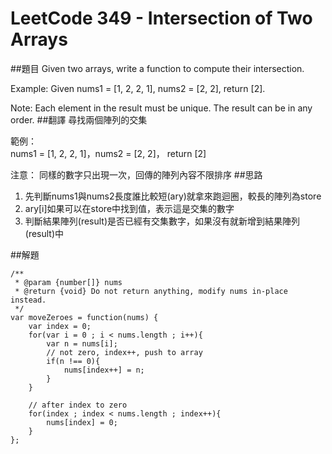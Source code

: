 # LeetCode 349 - Intersection of Two Arrays

##題目
Given two arrays, write a function to compute their intersection.

Example:
Given nums1 = [1, 2, 2, 1], nums2 = [2, 2], return [2].

Note:
Each element in the result must be unique.
The result can be in any order.
##翻譯
尋找兩個陣列的交集

範例：  
nums1 = [1, 2, 2, 1]，nums2 = [2, 2]， return [2]

注意：
同樣的數字只出現一次，回傳的陣列內容不限排序
##思路
1. 先判斷nums1與nums2長度誰比較短(ary)就拿來跑迴圈，較長的陣列為store
2. ary[i]如果可以在store中找到值，表示這是交集的數字
3. 判斷結果陣列(result)是否已經有交集數字，如果沒有就新增到結果陣列(result)中

##解題
```
/**
 * @param {number[]} nums
 * @return {void} Do not return anything, modify nums in-place instead.
 */
var moveZeroes = function(nums) {
    var index = 0;
    for(var i = 0 ; i < nums.length ; i++){
        var n = nums[i]; 
        // not zero, index++, push to array
        if(n !== 0){
            nums[index++] = n;    
        }
    }
    
    // after index to zero
    for(index ; index < nums.length ; index++){
        nums[index] = 0;
    }
};
```



